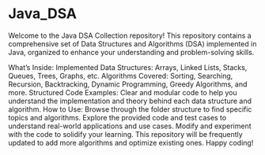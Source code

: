 # Java_DSA
Welcome to the Java DSA Collection repository! This repository contains a comprehensive set of Data Structures and Algorithms (DSA) implemented in Java, organized to enhance your understanding and problem-solving skills.

What’s Inside:
Implemented Data Structures: Arrays, Linked Lists, Stacks, Queues, Trees, Graphs, etc.
Algorithms Covered: Sorting, Searching, Recursion, Backtracking, Dynamic Programming, Greedy Algorithms, and more.
Structured Code Examples: Clear and modular code to help you understand the implementation and theory behind each data structure and algorithm.
How to Use:
Browse through the folder structure to find specific topics and algorithms.
Explore the provided code and test cases to understand real-world applications and use cases.
Modify and experiment with the code to solidify your learning.
This repository will be frequently updated to add more algorithms and optimize existing ones. Happy coding!
